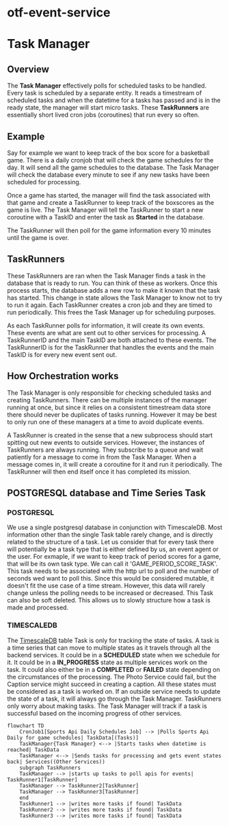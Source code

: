 # otf-event-service

# Task Manager
## Overview

The __Task Manager__ effectively polls for scheduled tasks to be handled. Every task is scheduled by a
separate entity. It reads a timestream of scheduled tasks and when the datetime for a tasks has passed
and is in the ready state, the manager will start micro tasks. These __TaskRunners__ are essentially short lived
cron jobs (coroutines) that run every so often.

## Example
Say for example we want to keep track of the box score for a basketball game.
There is a daily cronjob that will check the game schedules for the day. It will send all the game schedules to
the database. The Task Manager will check the database every minute to see if any new tasks have been scheduled for
processing.

Once a game has started, the manager will find the task associated with that game and create a TaskRunner to keep
track of the boxscores as the game is live. The Task Manager will tell the TaskRunner to start a new coroutine with a TaskID and
enter the task as **Started** in the database.

The TaskRunner will then poll for the game information every 10 minutes until the game is over.

## TaskRunners
These TaskRunners are ran when the Task Manager finds a task in the database that is ready to run.
You can think of these as workers.
Once this process starts, the database adds a new row to make it known that the task has started.
This change in state allows the Task Manager to know not to try to run it again.
Each TaskRunner creates a cron job and they are timed to run periodically. This frees the Task Manager up for
scheduling purposes.

As each TaskRunner polls for information, it will create its own events. These events are what are sent out to
other services for processing. A TaskRunnerID and the main TaskID are both attached to these events.
The TaskRunnerID is for the TaskRunner that handles the events and the main TaskID is for every new event
sent out.

## How Orchestration works
The Task Manager is only responsible for checking scheduled tasks and creating TaskRunners.
There can be multiple instances of the manager running at once, but since it relies on a consistent
timestream data store there should never be duplicates of tasks running. However it may be best
to only run one of these managers at a time to avoid duplicate events.

A TaskRunner is created in the sense that a new subprocess should start spitting out new events to
outside services. However, the instances of TaskRunners are always running. They subscribe to a
queue and wait patiently for a message to come in from the Task Manager. When a message comes in,
it will create a coroutine for it and run it periodically. The TaskRunner will then end itself once
it has completed its mission.


## POSTGRESQL database and Time Series Task
### POSTGRESQL
We use a single postgresql database in conjunction with TimescaleDB. Most information other than the single Task table rarely change, and is
directly related to the structure of a task. Let us consider that for every task there will potentially be a task type
that is either defined by us, an event agent or the user.
For exmaple, if we want to keep track of period scores for a game, that will be its own task type. We can call it
'GAME_PERIOD_SCORE_TASK'. This task needs to be associated with the http url to poll and the number of seconds wed want
to poll this. Since this would be considered mutable, it doesn't fit the use case of a time stream. However, this data
will rarely change unless the polling needs to be increased or decreased. This Task can also be soft deleted.
This allows us to slowly structure how a task is made and processed.

### TIMESCALEDB
The [TimescaleDB](https://docs.timescale.com/api/latest/) table Task is only for tracking the state of tasks. A task is a time series that can move to multiple states as it travels through all the
backend services. It could be in a **SCHEDULED** state when we schedule for it. It could be in a **IN_PROGRESS** state as multiple
services work on the task. It could also either be in a **COMPLETED** or **FAILED** state depending on the circumstances of
the processing. The Photo Service could fail, but the Caption service might succeed in creating a caption. All these states
must be considered as a task is worked on. If an outside service needs to update the state of a task, it will always go through
the Task Manager. TaskRunners only worry about making tasks. The Task Manager will track if a task is successful based on
the incoming progress of other services.

 

```mermaid
flowchart TD
    CronJob1[Sports Api Daily Schedules Job] --> |Polls Sports Api Daily for game schedules| TaskData[(Tasks)]
    TaskManager{Task Manager} <--> |Starts tasks when datetime is reached| TaskData
    TaskManager <--> |Sends tasks for processing and gets event states back| Services((Other Services))
    subgraph TaskRunners
    TaskManager --> |starts up tasks to poll apis for events| TaskRunner1[TaskRunner]
    TaskManager --> TaskRunner2[TaskRunner]
    TaskManager --> TaskRunner3[TaskRunner]
    end
    TaskRunner1 --> |writes more tasks if found| TaskData
    TaskRunner2 --> |writes more tasks if found| TaskData
    TaskRunner3 --> |writes more tasks if found| TaskData
```